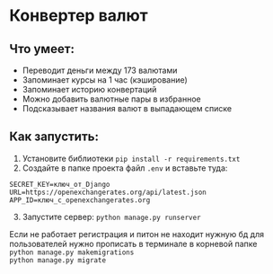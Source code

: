 # Конвертер валют
## Что умеет:
- Переводит деньги между 173 валютами
- Запоминает курсы на 1 час (кэширование)
- Запоминает историю конвертаций
- Можно добавить валютные пары в избранное
- Подсказывает названия валют в выпадающем списке
## Как запустить:
1. Установите библиотеки
`pip install -r requirements.txt`
2. Создайте в папке проекта файл `.env` и вставьте туда:
```
SECRET_KEY=ключ_от_Django
URL=https://openexchangerates.org/api/latest.json
APP_ID=ключ_с_openexchangerates.org
```
3. Запустите сервер:
`python manage.py runserver`


Если не работает регистрация и питон не находит нужную бд для пользователей
нужно прописать в терминале в корневой папке  
`python manage.py makemigrations`  
`python manage.py migrate`
